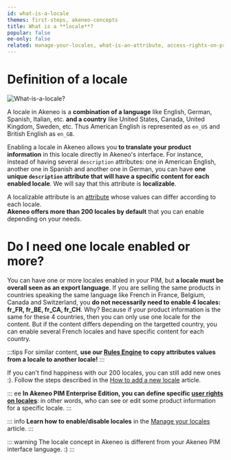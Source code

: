 ```yaml
---
id: what-is-a-locale
themes: first-steps, akeneo-concepts
title: What is a **locale**?
popular: false
ee-only: false
related: manage-your-locales, what-is-an-attribute, access-rights-on-products
---
```


# Definition of a locale

![What-is-a-locale?](../img/what-is-a-locale.svg)

A locale in Akeneo is a **combination of a language** like English, German, Spanish, Italian, etc. **and a country** like United States, Canada, United Kingdom, Sweden, etc. Thus American English is represented as `en_US` and British English as `en_GB`. 

Enabling a locale in Akeneo allows you **to translate your product information** in this locale directly in Akeneo's interface. For instance, instead of having several `description` attributes: one in American English, another one in Spanish and another one in German, you can have **one unique `description` attribute that will have a specific content for each enabled locale**. We will say that this attribute is **localizable**.

A localizable attribute is an [attribute](what-is-an-attribute.html) whose values can differ according to each locale.   
**Akeneo offers more than 200 locales by default** that you can enable depending on your needs.  

# Do I need one locale enabled or more?

You can have one or more locales enabled in your PIM, but **a locale must be overall seen as an export language**. If you are selling the same products in countries speaking the same language like French in France, Belgium, Canada and Switzerland, you **do not necessarily need to enable 4 locales: fr_FR, fr_BE, fr_CA, fr_CH**. Why? Because if your product information is the same for these 4 countries, then you can only use one locale for the content. But if the content differs depending on the targetted country, you can enable several French locales and have specific content for each country.    

:::tips
For similar content, **use our [Rules Engine](what-is-a-rule.html) to copy attributes values from a locale to another locale!** 
:::

If you can't find happiness with our 200 locales, you can still add new ones :). Follow the steps described in the [How to add a new locale](manage-your-locales.html#how-to-add-a-new-locale) article.

::: ee
**In Akeneo PIM Enterprise Edition, you can define specific [user rights on locales](access-rights-on-products.html#rights-depending-on-the-locale)**: in other words, who can see or edit some product information for a specific locale.
:::

::: info
**Learn how to enable/disable locales** in the [Manage your locales](manage-your-locales.html) article.
:::

::: warning
The locale concept in Akeneo is different from your Akeneo PIM interface language. :)
:::
